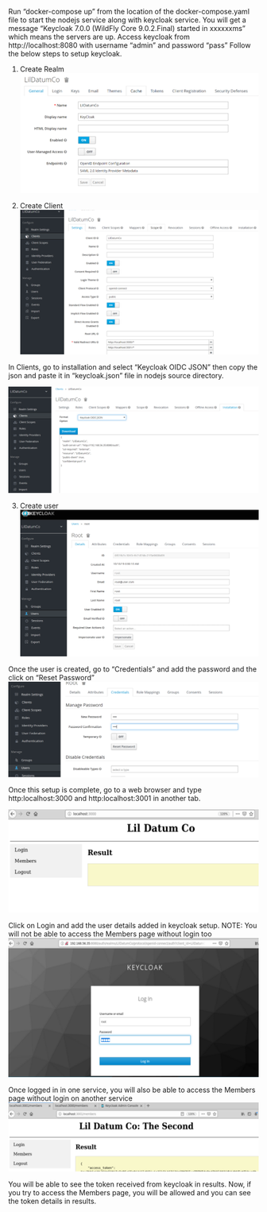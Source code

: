 Run “docker-compose up” from the location of the docker-compose.yaml file to start the nodejs service along with keycloak service.
You will get a message “Keycloak 7.0.0 (WildFly Core 9.0.2.Final) started in xxxxxxms” which means the servers are up.
Access keycloak from http://localhost:8080 with username “admin” and password “pass”
Follow the below steps to setup keycloak.
1. Create Realm
![alt text](https://raw.githubusercontent.com/viveksharma2175/nodejs_keycloak_basic_setup/master/images/realm.png)

2. Create Client
![alt text](https://raw.githubusercontent.com/viveksharma2175/nodejs_keycloak_basic_setup/master/images/client.png)

In Clients, go to installation and select “Keycloak OIDC JSON” then copy the json and paste it in “keycloak.json” file in nodejs source directory.

![alt text](https://raw.githubusercontent.com/viveksharma2175/nodejs_keycloak_basic_setup/master/images/client_install.png)

3. Create user 
![alt text](https://raw.githubusercontent.com/viveksharma2175/nodejs_keycloak_basic_setup/master/images/user.png)

Once the user is created, go to “Credentials” and add the password and the click on “Reset Password”
![alt text](https://raw.githubusercontent.com/viveksharma2175/nodejs_keycloak_basic_setup/master/images/user_2.png)

Once this setup is complete, go to a web browser and type http:localhost:3000 and http:localhost:3001 in another tab.

![alt text](https://raw.githubusercontent.com/viveksharma2175/nodejs_keycloak_basic_setup/master/images/index_page.png)

Click on Login and add the user details added in keycloak setup.
NOTE: You will not be able to access the Members page without login too
![alt text](https://raw.githubusercontent.com/viveksharma2175/nodejs_keycloak_basic_setup/master/images/login.png)

Once logged in in one service, you will also be able to access the Members page without login on another service
![alt text](https://raw.githubusercontent.com/viveksharma2175/nodejs_keycloak_basic_setup/master/images/index_page_2.png)

You will be able to see the token received from keycloak in results.
Now, if you try to access the Members page, you will be allowed and you can see the token details in results.
